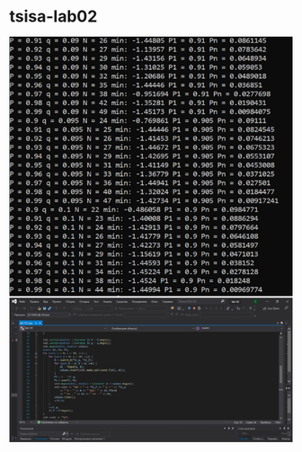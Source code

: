 # tsisa-lab02
![alt text](https://github.com/CamilaMusina/tsisa-lab02/blob/main/img1.PNG)
![alt text](https://github.com/CamilaMusina/tsisa-lab02/blob/main/img2.PNG)
